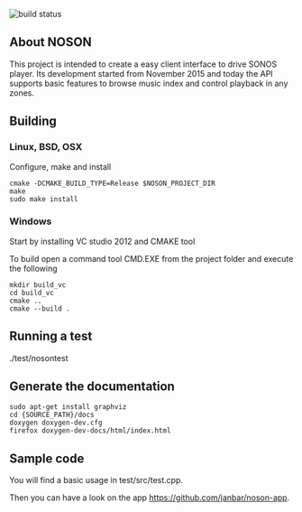 ![build status](https://github.com/janbar/noson/actions/workflows/build-ubuntu-latest.yml/badge.svg?branch=master)

## About NOSON

This project is intended to create a easy client interface to
drive SONOS player. Its development started from November 2015
and today the API supports basic features to browse music index
and control playback in any zones.

## Building

### Linux, BSD, OSX

Configure, make and install

<pre><code>cmake -DCMAKE_BUILD_TYPE=Release $NOSON_PROJECT_DIR
make
sudo make install</code></pre>

### Windows

Start by installing VC studio 2012 and CMAKE tool

To build open a command tool CMD.EXE from the project folder and execute the following
<pre><code>mkdir build_vc
cd build_vc
cmake ..
cmake --build .</code></pre>

## Running a test

./test/nosontest

## Generate the documentation

<pre><code>sudo apt-get install graphviz
cd {SOURCE_PATH}/docs
doxygen doxygen-dev.cfg
firefox doxygen-dev-docs/html/index.html</code></pre>

## Sample code

You will find a basic usage in test/src/test.cpp.

Then you can have a look on the app https://github.com/janbar/noson-app.


